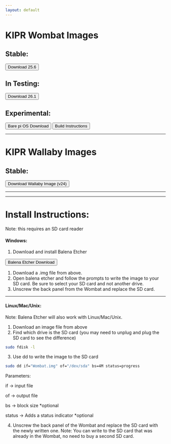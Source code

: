 ```yaml
---
layout: default
---
```


# KIPR Wombat Images
## Stable:
<button href="https://www.dropbox.com/s/xmg0iyrar9tj626/Wombat-25.6.img?dl=0">Download 25.6</button>

## In Testing:
<button href="https://www.dropbox.com/s/gdd12xgpzzbuiv9/Wombat-26.1.img?dl=0">Download 26.1</button>

## Experimental:
<button href="https://www.raspberrypi.com/software/operating-systems">Bare pi OS Download</button>
<button href="https://gist.github.com/Zacharyprime/c9d7918eccbbffd7f710ea69f464dd4d">Build Instructions</button>

<hr>

# KIPR Wallaby Images
## Stable:
<button href="https://www.dropbox.com/s/s6cnurla9fl9g29/Wallaby.img?dl=0">Download Wallaby Image (v24)</button>

<hr>
<hr>

# Install Instructions:
Note: this requires an SD card reader
#### Windows:
1. Download and install Balena Etcher

<button href="https://www.balena.io/etcher/">Balena Etcher Download</button>
1. Download a .img file from above.
2. Open balena etcher and follow the prompts to write the image to your SD card. Be sure to select your SD card and not another drive.
3. Unscrew the back panel from the Wombat and replace the SD card.

<hr>

#### Linux/Mac/Unix:
Note: Balena Etcher will also work with Linux/Mac/Unix.
1. Download an image file from above
2. Find which drive is the SD card (you may need to unplug and plug the SD card to see the difference)
```sh
sudo fdisk -l
```
3. Use dd to write the image to the SD card
```sh
sudo dd if="Wombat.img" of="/dev/sda" bs=4M status=progress
```
Parameters:
<br>

if -> input file

of -> output file
  
bs -> block size *optional
  
status -> Adds a status indicator *optional 
  
4. Unscrew the back panel of the Wombat and replace the SD card with the newly written one.
Note: You can write to the SD card that was already in the Wombat, no need to buy a second SD card.
